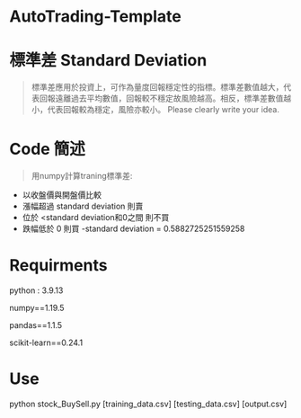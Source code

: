 # AutoTrading-Template
# 標準差 Standard Deviation
>標準差應用於投資上，可作為量度回報穩定性的指標。標準差數值越大，代表回報遠離過去平均數值，回報較不穩定故風險越高。相反，標準差數值越小，代表回報較為穩定，風險亦較小。
Please clearly write your idea.
# Code 簡述
> 用numpy計算traning標準差:
- 以收盤價與開盤價比較
 - 漲幅超過 standard deviation 則賣
 - 位於 <standard deviation和0之間 則不買
 - 跌幅低於 0 則買
-standard deviation = 0.5882725251559258
# Requirments
python : 3.9.13

numpy==1.19.5

pandas==1.1.5

scikit-learn==0.24.1

# Use
python stock_BuySell.py [training_data.csv] [testing_data.csv] [output.csv]

